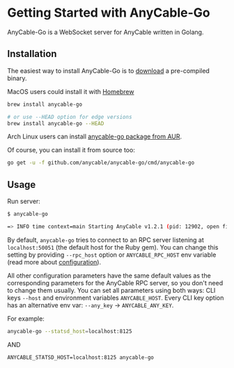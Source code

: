 # Getting Started with AnyCable-Go

AnyCable-Go is a WebSocket server for AnyCable written in Golang.

## Installation

The easiest way to install AnyCable-Go is to [download](https://github.com/anycable/anycable-go/releases) a pre-compiled binary.

MacOS users could install it with [Homebrew](https://brew.sh/)

```sh
brew install anycable-go

# or use --HEAD option for edge versions
brew install anycable-go --HEAD
```

Arch Linux users can install [anycable-go package from AUR](https://aur.archlinux.org/packages/anycable-go/).

Of course, you can install it from source too:

```sh
go get -u -f github.com/anycable/anycable-go/cmd/anycable-go
```

## Usage

Run server:

```sh
$ anycable-go

=> INFO time context=main Starting AnyCable v1.2.1 (pid: 12902, open files limit: 524288, gomaxprocs: 4)
```

By default, `anycable-go` tries to connect to an RPC server listening at `localhost:50051` (the default host for the Ruby gem). You can change this setting by providing `--rpc_host` option or `ANYCABLE_RPC_HOST` env variable (read more about [configuration](./configuration.md)).

All other configuration parameters have the same default values as the corresponding parameters for the AnyCable RPC server, so you don't need to change them usually. You can set all parameters using both ways: CLI keys `--host` and environment variables `ANYCABLE_HOST`. Every CLI key option has an alternative env var: `--any_key` -> `ANYCABLE_ANY_KEY`.

For example:

```sh
anycable-go --statsd_host=localhost:8125
```

AND

```
ANYCABLE_STATSD_HOST=localhost:8125 anycable-go
```
